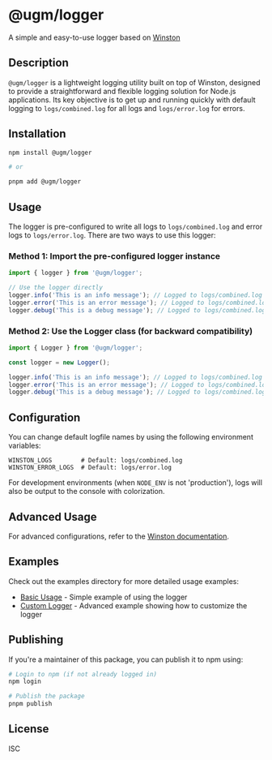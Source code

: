 # @ugm/logger

A simple and easy-to-use logger based on [Winston](https://github.com/winstonjs/winston)

## Description

`@ugm/logger` is a lightweight logging utility built on top of Winston, designed to provide a straightforward and flexible logging solution for Node.js applications. Its key objective is to get up and running quickly with default logging to `logs/combined.log` for all logs and `logs/error.log` for errors.

## Installation

```bash
npm install @ugm/logger

# or

pnpm add @ugm/logger
```

## Usage

The logger is pre-configured to write all logs to `logs/combined.log` and error logs to `logs/error.log`. There are two ways to use this logger:

### Method 1: Import the pre-configured logger instance

```javascript
import { logger } from '@ugm/logger';

// Use the logger directly
logger.info('This is an info message'); // Logged to logs/combined.log
logger.error('This is an error message'); // Logged to logs/combined.log and logs/error.log
logger.debug('This is a debug message'); // Logged to logs/combined.log
```

### Method 2: Use the Logger class (for backward compatibility)

```javascript
import { Logger } from '@ugm/logger';

const logger = new Logger();

logger.info('This is an info message'); // Logged to logs/combined.log
logger.error('This is an error message'); // Logged to logs/combined.log and logs/error.log
logger.debug('This is a debug message'); // Logged to logs/combined.log
```

## Configuration

You can change default logfile names by using the following environment variables:

```
WINSTON_LOGS        # Default: logs/combined.log
WINSTON_ERROR_LOGS  # Default: logs/error.log
```

For development environments (when `NODE_ENV` is not 'production'), logs will also be output to the console with colorization.

## Advanced Usage

For advanced configurations, refer to the [Winston documentation](https://github.com/winstonjs/winston).

## Examples

Check out the examples directory for more detailed usage examples:

- [Basic Usage](./examples/basic-usage.js) - Simple example of using the logger
- [Custom Logger](./examples/custom-logger.js) - Advanced example showing how to customize the logger

## Publishing

If you're a maintainer of this package, you can publish it to npm using:

```bash
# Login to npm (if not already logged in)
npm login

# Publish the package
pnpm publish
```

## License

ISC